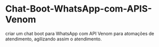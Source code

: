 # Chat-Boot-WhatsApp-com-APIS-Venom
criar um chat boot para WhatsApp com API Venom para atomações de atendimento, agilizando assim o atendimento. 
